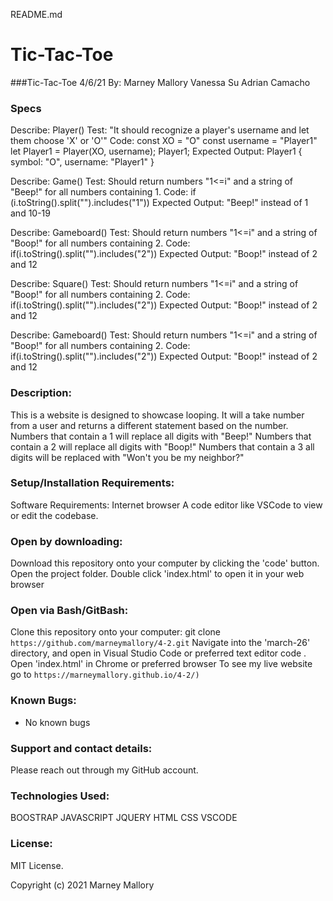 README.md

# Tic-Tac-Toe

###Tic-Tac-Toe
4/6/21
By: Marney Mallory
    Vanessa Su
    Adrian Camacho

### Specs
Describe: Player()
Test: "It should recognize a player's username and let them choose 'X' or 'O'"
Code: 
const XO = "O"
const username = "Player1"
let Player1 = Player(XO, username);
Player1;
Expected Output: 
Player1 {
  symbol: "O",
  username: "Player1"
}

Describe: Game()
Test: Should return numbers "1<=i" and a string of "Beep!" for all numbers containing 1.
Code: if (i.toString().split("").includes("1"))
Expected Output: "Beep!" instead of 1 and 10-19

Describe: Gameboard()
Test: Should return numbers "1<=i" and a string of "Boop!" for all numbers containing 2.
Code: if(i.toString().split("").includes("2"))
Expected Output: "Boop!" instead of 2 and 12


Describe: Square()
Test: Should return numbers "1<=i" and a string of "Boop!" for all numbers containing 2.
Code: if(i.toString().split("").includes("2"))
Expected Output: "Boop!" instead of 2 and 12


Describe: Gameboard()
Test: Should return numbers "1<=i" and a string of "Boop!" for all numbers containing 2.
Code: if(i.toString().split("").includes("2"))
Expected Output: "Boop!" instead of 2 and 12





### Description:
This is a website is designed to showcase looping. It will a take number from a user and returns a different statement based on the number. Numbers that contain a 1 will replace all digits with "Beep!"
Numbers that contain a 2 will replace all digits with "Boop!"
Numbers that contain a 3 all digits will be replaced with "Won't you be my neighbor?"

### Setup/Installation Requirements:
Software Requirements: Internet browser
A code editor like VSCode to view or edit the codebase.

### Open by downloading:
Download this repository onto your computer by clicking the 'code' button.
Open the project folder.
Double click 'index.html' to open it in your web browser

### Open via Bash/GitBash:
Clone this repository onto your computer: git clone `https://github.com/marneymallory/4-2.git`
Navigate into the 'march-26' directory, and open in Visual Studio Code or preferred text editor code .
Open 'index.html' in Chrome or preferred browser
To see my live website go to `https://marneymallory.github.io/4-2/)`

### Known Bugs:
- No known bugs

### Support and contact details:
Please reach out through my GitHub account.

### Technologies Used:
BOOSTRAP
JAVASCRIPT
JQUERY
HTML
CSS
VSCODE

### License:
MIT License.

Copyright (c) 2021 Marney Mallory